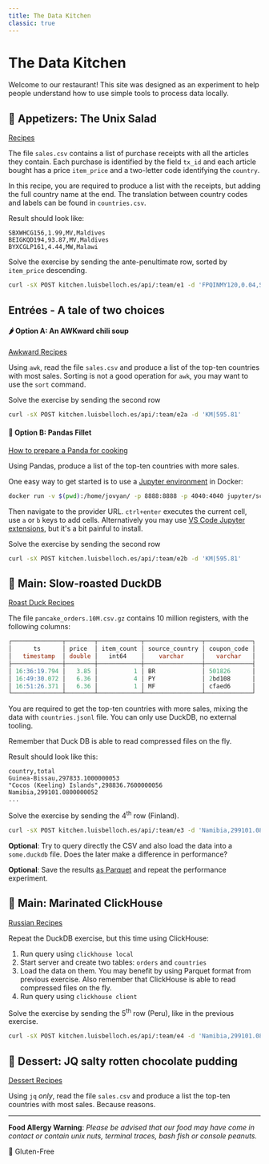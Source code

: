 ```yaml
---
title: The Data Kitchen
classic: true
---
```


# The Data Kitchen

Welcome to our restaurant! This site was designed as an experiment to help people understand how to use simple tools to process data locally.

## 🥦 Appetizers: The Unix Salad

[Recipes](./starters.html)

The file `sales.csv` contains a list of purchase receipts with all the articles they contain. Each purchase is identified by the field `tx_id` and each article bought has a price `item_price` and a two-letter code identifying the `country`.

In this recipe, you are required to produce a list with the receipts, but adding the full country name at the end. The translation between country codes and labels can be found in `countries.csv`.

Result should look like:

```csv
SBXWHCG156,1.99,MV,Maldives
BEIGKQD194,93.87,MV,Maldives
BYXCGLP161,4.44,MW,Malawi
```

Solve the exercise by sending the ante-penultimate row, sorted by `item_price` descending.

```bash
curl -sX POST kitchen.luisbelloch.es/api/:team/e1 -d 'FPQINMY120,0.04,SD,Sudan'
```

## Entrées - A tale of two choices

#### 🌶️ Option A: An AWKward chili soup

[Awkward Recipes](./starters.html#awk)

Using `awk`, read the file `sales.csv` and produce a list of the top-ten countries with most sales. Sorting is not a good operation for `awk`, you may want to use the `sort` command.

Solve the exercise by sending the second row

```bash
curl -sX POST kitchen.luisbelloch.es/api/:team/e2a -d 'KM|595.81'
```

#### 🍗 Option B: Pandas Fillet

[How to prepare a Panda for cooking](./starters.html#pandas)

Using Pandas, produce a list of the top-ten countries with more sales.

One easy way to get started is to use a [Jupyter environment](https://jupyter-docker-stacks.readthedocs.io/en/latest/) in Docker:

```bash
docker run -v $(pwd):/home/jovyan/ -p 8888:8888 -p 4040:4040 jupyter/scipy-notebook
```

Then navigate to the provider URL. `ctrl+enter` executes the current cell, use `a` or `b` keys to add cells. Alternatively you may use [VS Code Jupyter extensions](https://code.visualstudio.com/docs/datascience/jupyter-notebooks), but it's a bit painful to install.

Solve the exercise by sending the second row

```bash
curl -sX POST kitchen.luisbelloch.es/api/:team/e2b -d 'KM|595.81'
```

## 🦆 Main: Slow-roasted DuckDB

[Roast Duck Recipes](./duckdb.html)

The file `pancake_orders.10M.csv.gz` contains 10 million registers, with the following columns:

```sql
┌──────────────┬────────┬────────────┬────────────────┬─────────────┐
│      ts      │ price  │ item_count │ source_country │ coupon_code │
│   timestamp  │ double │   int64    │    varchar     │   varchar   │
├──────────────┼────────┼────────────┼────────────────┼─────────────┤
│ 16:36:19.794 │   3.85 │          1 │ BR             │ 501826      │
│ 16:49:30.072 │   6.36 │          4 │ PY             │ 2bd108      │
│ 16:51:26.371 │   6.36 │          1 │ MF             │ cfaed6      │
└──────────────┴────────┴────────────┴────────────────┴─────────────┘
```

You are required to get the top-ten countries with more sales, mixing the data with `countries.jsonl` file. You can only use DuckDB, no external tooling.

Remember that Duck DB is able to read compressed files on the fly.

Result should look like this:

```csv
country,total
Guinea-Bissau,297833.1000000053
"Cocos (Keeling) Islands",298836.7600000056
Namibia,299101.0800000052
...
```

Solve the exercise by sending the 4<sup>th</sup> row (Finland).

```bash
curl -sX POST kitchen.luisbelloch.es/api/:team/e3 -d 'Namibia,299101.0800000052'
```

**Optional**: Try to query directly the CSV and also load the data into a `some.duckdb` file. Does the later make a difference in performance?

**Optional**: Save the results [as Parquet](https://duckdb.org/docs/guides/import/parquet_import) and repeat the performance experiment.

## 🍣 Main: Marinated ClickHouse

[Russian Recipes](./clickhouse.html)

Repeat the DuckDB exercise, but this time using ClickHouse:

1. Run query using `clickhouse local`
2. Start server and create two tables: `orders` and `countries`
3. Load the data on them. You may benefit by using Parquet format from previous exercise. Also remember that ClickHouse is able to read compressed files on the fly.
4. Run query using `clickhouse client`

Solve the exercise by sending the 5<sup>th</sup> row (Peru), like in the previous exercise.

```bash
curl -sX POST kitchen.luisbelloch.es/api/:team/e4 -d 'Namibia,299101.0800000052'
```

## 🧁 Dessert: JQ salty rotten chocolate pudding

[Dessert Recipes](./starters.html#jq)

Using `jq` _only_, read the file `sales.csv` and produce a list the top-ten countries with most sales. Because reasons.

---

**Food Allergy Warning**: _Please be advised that our food may have come in contact or contain unix nuts, terminal traces, bash fish or console peanuts._

🌾 Gluten-Free
